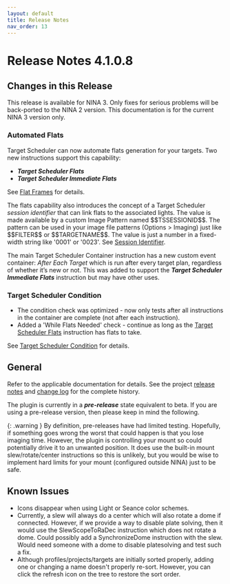 ```yaml
---
layout: default
title: Release Notes
nav_order: 13
---
```


# Release Notes 4.1.0.8

## Changes in this Release

This release is available for NINA 3.  Only fixes for serious problems will be back-ported to the NINA 2 version.  This documentation is for the current NINA 3 version only.

### Automated Flats
Target Scheduler can now automate flats generation for your targets.  Two new instructions support this capability:
* **_Target Scheduler Flats_**
* **_Target Scheduler Immediate Flats_**

See [Flat Frames](flats.html) for details.

The flats capability also introduces the concept of a Target Scheduler _session identifier_ that can link flats to the associated lights.  The value is made available by a custom Image Pattern named \$\$TSSESSIONID\$\$.  The pattern can be used in your image file patterns (Options > Imaging) just like \$\$FILTER\$\$ or \$\$TARGETNAME\$\$.  The value is just a number in a fixed-width string like '0001' or '0023'.  See [Session Identifier](flats.html#session-identifier-for-lights-and-flats).

The main Target Scheduler Container instruction has a new custom event container: _After Each Target_ which is run after every target plan, regardless of whether it’s new or not.  This was added to support the **_Target Scheduler Immediate Flats_** instruction but may have other uses.

### Target Scheduler Condition
* The condition check was optimized - now only tests after all instructions in the container are complete (not after each instruction).
* Added a 'While Flats Needed' check - continue as long as the [Target Scheduler Flats](flats.html#target-scheduler-flats) instruction has flats to take.

See [Target Scheduler Condition](sequencer/condition.html) for details.

## General

Refer to the applicable documentation for details.  See the project [release notes](https://github.com/tcpalmer/nina.plugin.assistant/blob/main/RELEASENOTES.md) and [change log](https://github.com/tcpalmer/nina.plugin.assistant/blob/main/CHANGELOG.md) for the complete history.

The plugin is currently in a **_pre-release_** state equivalent to beta.  If you are using a pre-release version, then please keep in mind the following.

{: .warning }
By definition, pre-releases have had limited testing.  Hopefully, if something goes wrong the worst that could happen is that you lose imaging time.  However, the plugin is controlling your mount so could potentially drive it to an unwanted position.  It does use the built-in mount slew/rotate/center instructions so this is unlikely, but you would be wise to implement hard limits for your mount (configured outside NINA) just to be safe.

## Known Issues

- Icons disappear when using Light or Seance color schemes.
- Currently, a slew will always do a center which will also rotate a dome if connected.  However, if we provide a way to disable plate solving, then it would use the SlewScopeToRaDec instruction which does not rotate a dome.  Could possibly add a SynchronizeDome instruction with the slew.  Would need someone with a dome to disable platesolving and test such a fix.
- Although profiles/projects/targets are initially sorted properly, adding one or changing a name doesn't properly re-sort.  However, you can click the refresh icon on the tree to restore the sort order.
